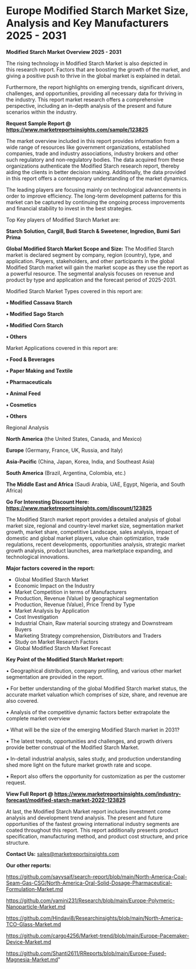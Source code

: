 # Europe Modified Starch Market Size, Analysis and Key Manufacturers 2025 - 2031

<Strong> Modified Starch Market Overview 2025 - 2031</strong>

The rising technology in Modified Starch Market is also depicted in this research report. Factors that are boosting the growth of the market, and giving a positive push to thrive in the global market is explained in detail.

Furthermore, the report highlights on emerging trends, significant drivers, challenges, and opportunities, providing all necessary data for thriving in the industry. This report market research offers a comprehensive perspective, including an in-depth analysis of the present and future scenarios within the industry.

<strong>Request Sample Report @ <a href=https://www.marketreportsinsights.com/sample/123825>https://www.marketreportsinsights.com/sample/123825</a></strong>

The market overview included in this report provides information from a wide range of resources like government organizations, established companies, trade and industry associations, industry brokers and other such regulatory and non-regulatory bodies. The data acquired from these organizations authenticate the Modified Starch research report, thereby aiding the clients in better decision making. Additionally, the data provided in this report offers a contemporary understanding of the market dynamics.

The leading players are focusing mainly on technological advancements in order to improve efficiency. The long-term development patterns for this market can be captured by continuing the ongoing process improvements and financial stability to invest in the best strategies.

Top Key players of Modified Starch Market are:

<strong>Starch Solution, Cargill, Budi Starch & Sweetener, Ingredion, Bumi Sari Prima</strong>

<strong><b>Global Modified Starch Market Scope and Size:</b></strong>
The Modified Starch market is declared segment by company, region (country), type, and application. Players, stakeholders, and other participants in the global Modified Starch market will gain the market scope as they use the report as a powerful resource. The segmental analysis focuses on revenue and product by type and application and the forecast period of 2025-2031.

Modified Starch Market Types covered in this report are:

<strong>• Modified Cassava Starch

• Modified Sago Starch

• Modified Corn Starch

• Others</strong>

Market Applications covered in this report are:

<strong>• Food & Beverages

• Paper Making and Textile

• Pharmaceuticals

• Animal Feed

• Cosmetics

• Others</strong> 

Regional Analysis

<strong>North America</strong> (the United States, Canada, and Mexico)

<strong>Europe</strong> (Germany, France, UK, Russia, and Italy)

<strong>Asia-Pacific</strong> (China, Japan, Korea, India, and Southeast Asia)

<strong>South America</strong> (Brazil, Argentina, Colombia, etc.)

<strong>The Middle East and Africa</strong> (Saudi Arabia, UAE, Egypt, Nigeria, and South Africa)

<strong>Go For Interesting Discount Here: <a href=https://www.marketreportsinsights.com/discount/123825>https://www.marketreportsinsights.com/discount/123825</a></strong>

The Modified Starch market report provides a detailed analysis of global market size, regional and country-level market size, segmentation market growth, market share, competitive Landscape, sales analysis, impact of domestic and global market players, value chain optimization, trade regulations, recent developments, opportunities analysis, strategic market growth analysis, product launches, area marketplace expanding, and technological innovations.

<strong><b>Major factors covered in the report:</b></strong>
<ul>
  <li>Global Modified Starch Market </li>
  <li>Economic Impact on the Industry</li>
  <li>Market Competition in terms of Manufacturers</li>
  <li>Production, Revenue (Value) by geographical segmentation</li>
  <li>Production, Revenue (Value), Price Trend by Type</li>
  <li>Market Analysis by Application</li>
  <li>Cost Investigation</li>
  <li>Industrial Chain, Raw material sourcing strategy and Downstream Buyers</li>
  <li>Marketing Strategy comprehension, Distributors and Traders</li>
  <li>Study on Market Research Factors</li>
  <li>Global Modified Starch Market Forecast</li>
</ul>

<strong><b>Key Point of the Modified Starch Market report:</b></strong>

• Geographical distribution, company profiling, and various other market segmentation are provided in the report.

• For better understanding of the global Modified Starch market status, the accurate market valuation which comprises of size, share, and revenue are also covered.

• Analysis of the competitive dynamic factors better extrapolate the complete market overview

• What will be the size of the emerging Modified Starch market in 2031?

• The latest trends, opportunities and challenges, and growth drivers provide better construal of the Modified Starch Market.

• In-detail industrial analysis, sales study, and production understanding shed more light on the future market growth rate and scope.

• Report also offers the opportunity for customization as per the customer request.

<strong><b>View Full Report @ <a href=https://www.marketreportsinsights.com/industry-forecast/modified-starch-market-2022-123825>https://www.marketreportsinsights.com/industry-forecast/modified-starch-market-2022-123825</a></b></strong>


At last, the Modified Starch Market report includes investment come analysis and development trend analysis. The present and future opportunities of the fastest growing international industry segments are coated throughout this report. This report additionally presents product specification, manufacturing method, and product cost structure, and price structure.

<strong>Contact Us:</strong>
sales@marketreportsinsights.com

<strong>Our other reports:</strong>

<a href=https://github.com/sayysaif/search-report/blob/main/North-America-Coal-Seam-Gas-CSG/North-America-Oral-Solid-Dosage-Pharmaceutical-Formulation-Market.md>https://github.com/sayysaif/search-report/blob/main/North-America-Coal-Seam-Gas-CSG/North-America-Oral-Solid-Dosage-Pharmaceutical-Formulation-Market.md</a>

<a href=https://github.com/yamini231/Research/blob/main/Europe-Polymeric-Nanoparticle-Market.md>https://github.com/yamini231/Research/blob/main/Europe-Polymeric-Nanoparticle-Market.md</a>

<a href=https://github.com/Hindavi8/Researchinsights/blob/main/North-America-TCO-Glass-Market.md>https://github.com/Hindavi8/Researchinsights/blob/main/North-America-TCO-Glass-Market.md</a>

<a href=https://github.com/cargo4256/Market-trend/blob/main/Europe-Pacemaker-Device-Market.md>https://github.com/cargo4256/Market-trend/blob/main/Europe-Pacemaker-Device-Market.md</a>

<a href=https://github.com/Shanti2611/RReports/blob/main/Europe-Fused-Magnesia-Market.md>https://github.com/Shanti2611/RReports/blob/main/Europe-Fused-Magnesia-Market.md</a>"
